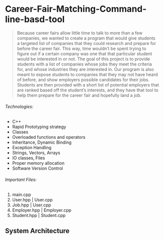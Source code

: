 # Career-Fair-Matching-Command-line-basd-tool

> Because career fairs allow little time to talk to more than a few companies, we wanted to create a program that would give students a targeted list of companies that they could research and prepare for before the career fair. This way, time wouldn’t be spent trying to figure out if a certain company was one that that particular student would be interested in or not. The goal of this project is to provide students with a list of companies whose jobs they meet the criteria for, and whose industries they are interested in. Our program is also meant to expose students to companies that they may not have heard of before, and show employers possible candidates for their jobs. Students are then provided with a short list of potential employers that are ranked based off the student’s interests, and they have that tool to help them prepare for the career fair and hopefully land a job.  

###### Technologies:
- C++
- Rapid Prototyping strategy 
- Classes
- Overloaded functions and operators
- Inheritance, Dynamic Binding
- Exception Handling
- Strings, Vectors, Arrays
- IO classes, Files
- Proper memory allocation
- Software Version Control

###### Important Files:
1. main.cpp
2. User.hpp | User.cpp
2. Job.hpp | User.cpp
3. Employer.hpp | Employer.cpp
4. Student.hpp | Student.cpp

## System Architecture
